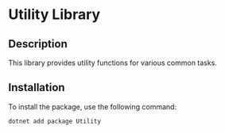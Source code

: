 # Utility Library

## Description
This library provides utility functions for various common tasks.

## Installation
To install the package, use the following command:

```sh
dotnet add package Utility
